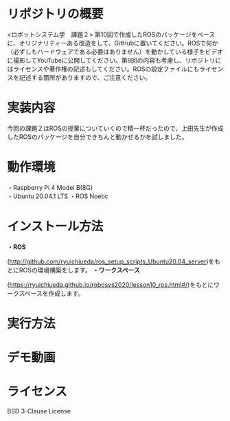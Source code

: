 # リポジトリの概要
<ロボットシステム学　課題２>
第10回で作成したROSのパッケージをベースに、オリジナリティーある改造をして、GitHubに置いてください。ROSで何か（必ずしもハードウェアである必要はありません）を動かしている様子をビデオに撮影してYouTubeに公開してください。第9回の内容も考慮し、リポジトリにはライセンスや著作権の記述もしてください。ROSの設定ファイルにもライセンスを記述する箇所がありますので、ご注意ください。
# 実装内容
今回の課題２はROSの授業についていくので精一杯だったので、上田先生が作成したROSのパッケージを自分できちんと動かせるかを試しました。
# 動作環境
・Raspberry Pi 4 Model B(8G)  
・Ubuntu 20.04.1 LTS
・ROS Noetic
# インストール方法
**・ROS**  

(http://github.com/ryuichiueda/ros_setup_scripts_Ubuntu20.04_server)をもとにROSの環境構築をします。
**・ワークスペース**  

(https://ryuichiueda.github.io/robosys2020/lesson10_ros.html#/)をもとにワークスペースを作成します。


# 実行方法
# デモ動画
# ライセンス
BSD 3-Clause License

